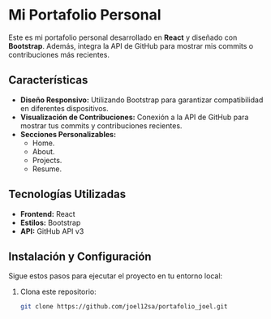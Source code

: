 # Mi Portafolio Personal

Este es mi portafolio personal desarrollado en **React** y diseñado con **Bootstrap**. Además, integra la API de GitHub para mostrar mis commits o contribuciones más recientes.

## Características

- **Diseño Responsivo:** Utilizando Bootstrap para garantizar compatibilidad en diferentes dispositivos.
- **Visualización de Contribuciones:** Conexión a la API de GitHub para mostrar tus commits y contribuciones recientes.
- **Secciones Personalizables:** 
  - Home.
  - About.
  - Projects.
  - Resume.

## Tecnologías Utilizadas

- **Frontend:** React
- **Estilos:** Bootstrap
- **API:** GitHub API v3

## Instalación y Configuración

Sigue estos pasos para ejecutar el proyecto en tu entorno local:

1. Clona este repositorio:

   ```bash
   git clone https://github.com/joel12sa/portafolio_joel.git
